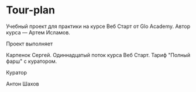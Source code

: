 # Tour-plan

Учебный проект для практики на курсе Веб Старт от Glo Academy. Автор курса — Артем Исламов.

Проект выполняет

Карпенок Сергей. Одиннадцатый поток курса Веб Старт. Тариф "Полный фарш" с куратором.

Куратор

Антон Шахов
